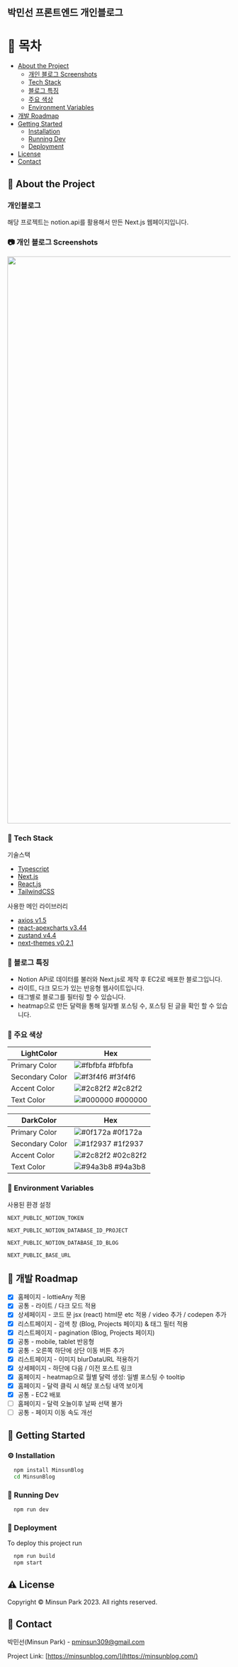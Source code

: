 ## 박민선 프론트엔드 개인블로그

<!-- Table of Contents -->

# :notebook_with_decorative_cover: 목차

- [About the Project](#star2-about-the-project)
  - [개인 블로그 Screenshots](#camera-screenshots)
  - [Tech Stack](#space_invader-tech-stack)
  - [블로그 특징](#dart-features)
  - [주요 색상](#art-color-reference)
  - [Environment Variables](#key-environment-variables)
- [개발 Roadmap](#compass-roadmap)
- [Getting Started](#toolbox-getting-started)
  - [Installation](#gear-installation)
  - [Running Dev](#test_tube-running-tests)
  - [Deployment](#triangular_flag_on_post-deployment)
- [License](#warning-license)
- [Contact](#handshake-contact)

<!-- About the Project -->

## :star2: About the Project

<h3>개인블로그</h3>
<p>해당 프로젝트는 notion.api를 활용해서 만든 Next.js 웹페이지입니다.</p>

<!-- Screenshots -->

### :camera: 개인 블로그 Screenshots

<div align="center"> 
  <img width="1280" alt="blogcapture" src="https://github.com/pminsun/MinsunBlog/assets/125803499/0e5b2a71-f8ae-4f47-8828-ae445538b1e5" alt="screenshot">
</div>

<!-- TechStack -->

### :space_invader: Tech Stack

<p>기술스택</p>
<ul>
  <li><a href="https://www.typescriptlang.org/" target="_blank">Typescript</a></li>
  <li><a href="https://nextjs.org/" target="_blank">Next.js</a></li>
  <li><a href="https://reactjs.org/" target="_blank">React.js</a></li>
  <li><a href="https://tailwindcss.com/" target="_blank">TailwindCSS</a></li>
</ul>

<p>사용한 메인 라이브러리</p>
<ul>
  <li><a href="https://axios-http.com/kr/docs/intro" target="_blank">axios v1.5</a></li>
  <li><a href="https://apexcharts.com/" target="_blank">react-apexcharts v3.44</a></li>
  <li><a href="https://zustand-demo.pmnd.rs/" target="_blank">zustand v4.4</a></li>
  <li><a href="https://github.com/pacocoursey/next-themes" target="_blank">next-themes v0.2.1</a></li>
</ul>

<!-- Features -->

### :dart: 블로그 특징

- Notion APi로 데이터를 불러와 Next.js로 제작 후 EC2로 배포한 블로그입니다.
- 라이트, 다크 모드가 있는 반응형 웹사이트입니다.
- 태그별로 블로그를 필터링 할 수 있습니다.
- heatmap으로 만든 달력을 통해 일자별 포스팅 수, 포스팅 된 글을 확인 할 수 있습니다.

<!-- Color Reference -->

### :art: 주요 색상

| LightColor      | Hex                                                              |
| --------------- | ---------------------------------------------------------------- |
| Primary Color   | ![#fbfbfa](https://via.placeholder.com/10/fbfbfa?text=+) #fbfbfa |
| Secondary Color | ![#f3f4f6](https://via.placeholder.com/10/f3f4f6?text=+) #f3f4f6 |
| Accent Color    | ![#2c82f2](https://via.placeholder.com/10/2c82f2?text=+) #2c82f2 |
| Text Color      | ![#000000](https://via.placeholder.com/10/000000?text=+) #000000 |

| DarkColor       | Hex                                                               |
| --------------- | ----------------------------------------------------------------- |
| Primary Color   | ![#0f172a](https://via.placeholder.com/10/0f172a?text=+) #0f172a  |
| Secondary Color | ![#1f2937](https://via.placeholder.com/10/1f2937?text=+) #1f2937  |
| Accent Color    | ![#2c82f2](https://via.placeholder.com/10/2c82f2?text=+) #02c82f2 |
| Text Color      | ![#94a3b8](https://via.placeholder.com/10/94a3b8?text=+) #94a3b8  |

<!-- Env Variables -->

### :key: Environment Variables

<p>사용된 환경 설정</p>

`NEXT_PUBLIC_NOTION_TOKEN`

`NEXT_PUBLIC_NOTION_DATABASE_ID_PROJECT`

`NEXT_PUBLIC_NOTION_DATABASE_ID_BLOG`

`NEXT_PUBLIC_BASE_URL`

<!-- Roadmap -->

## :compass: 개발 Roadmap

- [x] 홈페이지 - lottieAny 적용
- [x] 공통 - 라이트 / 다크 모드 적용
- [x] 상세페이지 - 코드 문 jsx (react) html문 etc 적용 / video 추가 / codepen 추가
- [x] 리스트페이지 - 검색 창 (Blog, Projects 페이지) & 태그 필터 적용
- [x] 리스트페이지 - pagination (Blog, Projects 페이지)
- [x] 공통 - mobile, tablet 반응형
- [x] 공통 - 오른쪽 하단에 상단 이동 버튼 추가
- [x] 리스트페이지 - 이미지 blurDataURL 적용하기
- [x] 상세페이지 - 하단에 다음 / 이전 포스트 링크
- [x] 홈페이지 - heatmap으로 월별 달력 생성: 일별 포스팅 수 tooltip
- [x] 홈페이지 - 달력 클릭 시 해당 포스팅 내역 보이게
- [x] 공통 - EC2 배포
- [ ] 홈페이지 - 달력 오늘이후 날짜 선택 불가
- [ ] 공통 - 페이지 이동 속도 개선

<!-- Getting Started -->

## :toolbox: Getting Started

<!-- Installation -->

### :gear: Installation

```bash
  npm install MinsunBlog
  cd MinsunBlog
```

<!-- Running Tests -->

### :test_tube: Running Dev

```bash
  npm run dev
```

<!-- Deployment -->

### :triangular_flag_on_post: Deployment

To deploy this project run

```bash
  npm run build
  npm start
```

<!-- License -->

## :warning: License

Copyright © Minsun Park 2023. All rights reserved.

<!-- Contact -->

## :handshake: Contact

박민선(Minsun Park) - pminsun309@gmail.com

Project Link: [https://minsunblog.com/](https://minsunblog.com/)
